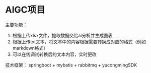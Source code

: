 # AIGC项目
主要功能：
1. 根据上传xlsx文件，提取数据交给ai分析并生成图表
2. 根据上传txt文本，将文本中的内容根据需要转换成对应的格式（例如markdown格式）
3. 可以在线调试转换后的文本内容，实时更改

技术框架：
springboot + mybatis + rabbitmq + yucongmingSDK



